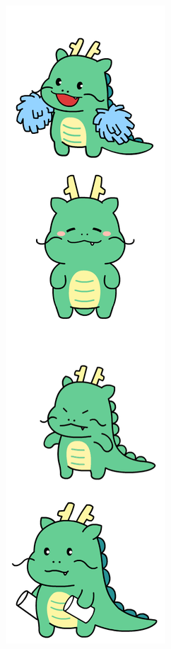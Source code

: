 <div align="center">
  <img align="top" src="assets/images/joayong_fighting.gif" width="360"/>
  <img align="top" src="assets/images/joayong_heart.gif" width="360"/>
</div>

<div align="center">
  <img align="top" src="assets/images/joayong_angry.gif" width="360"/>
  <img align="top" src="assets/images/joayong_sad.gif" width="360"/>
</div>
